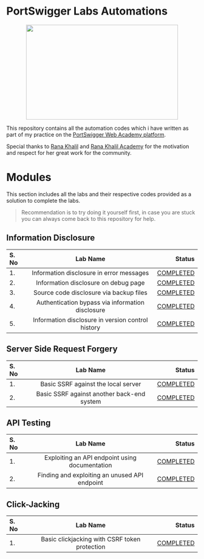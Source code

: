 # PortSwigger Labs Automations

<p align="center"><img src="https://pbs.twimg.com/media/EZB5wifXkAAK0Hg?format=png&name=large" width="400" height="250"></p>

This repository contains all the automation codes which i have written as part of my practice on the [PortSwigger Web Academy platform](https://portswigger.net/web-security). 

Special thanks to [Rana Khalil](https://twitter.com/rana__khalil) and [Rana Khalil Academy](https://academy.ranakhalil.com/) for the motivation and respect for her great work for the community.

# Modules

This section includes all the labs and their respective codes provided as a solution to complete the labs. 

> Recommendation is to try doing it yourself first, in case you are stuck you can always come back to this repository for help.

## Information Disclosure

| S. No  |          Lab Name                                       |                    Status                           | 
| :---------------- | :------: | ----: |
| 1.     | Information disclosure in error messages                |     [COMPLETED](<Information Disclosure/lab1.py>)   |  
| 2.     | Information disclosure on debug page                    |     [COMPLETED](<Information Disclosure/lab2.py>)   |  
| 3.     | Source code disclosure via backup files                 |     [COMPLETED](<Information Disclosure/lab3.py>)   |  
| 4.     | Authentication bypass via information disclosure        |     [COMPLETED](<Information Disclosure/lab4.py>)   | 
| 5.     | Information disclosure in version control history       |     [COMPLETED](<Information Disclosure/lab5.py>)   | 

## Server Side Request Forgery

| S. No  |          Lab Name                                       |                    Status                           | 
| :---------------- | :------: | ----: |
| 1.     | Basic SSRF against the local server                |     [COMPLETED](<Server Side Request Forgery/lab1.py>)   |  
| 2.     | Basic SSRF against another back-end system          |  [COMPLETED](<Server Side Request Forgery/lab2.py>)   |  


## API Testing

| S. No  |          Lab Name                                       |                    Status                           | 
| :---------------- | :------: | ----: |
| 1.     | Exploiting an API endpoint using documentation                |     [COMPLETED](<API Testing/lab1.py>)   |  
| 2.     | Finding and exploiting an unused API endpoint|     [COMPLETED](<API Testing/lab2.py>)   |  

## Click-Jacking

| S. No  |          Lab Name                                       |                    Status                           | 
| :---------------- | :------: | ----: |
| 1.     | Basic clickjacking with CSRF token protection                |     [COMPLETED](<ClickJacking/lab1.html>)   |  